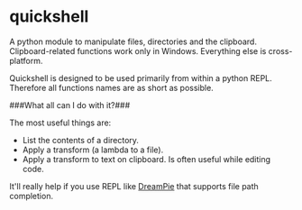 quickshell
==========

A python module to manipulate files, directories and the clipboard. Clipboard-related functions work only in Windows. Everything else is cross-platform.

Quickshell is designed to be used primarily from within a python REPL. Therefore all functions names are as short as possible.

###What all can I do with it?###

The most useful things are:

* List the contents of a directory.
* Apply a transform (a lambda to a file).
* Apply a transform to text on clipboard. Is often useful while editing code.

It'll really help if you use REPL like [DreamPie](http://dreampie.sourceforge.net/) that supports file path completion.